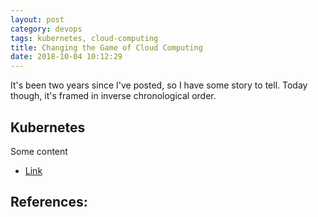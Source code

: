```yaml
---
layout: post
category: devops
tags: kubernetes, cloud-computing
title: Changing the Game of Cloud Computing
date: 2018-10-04 10:12:29
---
```


It's been two years since I've posted, so I have some story to tell. Today though, it's framed in inverse chronological order.


## Kubernetes




Some content

- [Link][1]


## References: 

[1]: http://example.com/

